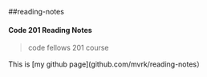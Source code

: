 ##reading-notes

#### Code 201 Reading Notes

> code fellows 201 course

This is [my github page](github.com/mvrk/reading-notes）
